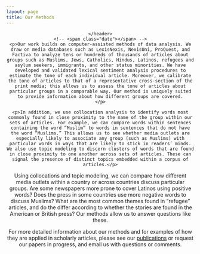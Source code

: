 ```yaml
---
layout: page
title: Our Methods
---
```

<!-- Global site tag (gtag.js) - Google Analytics -->
<script async src="https://www.googletagmanager.com/gtag/js?id=UA-146764207-1"></script>
<script>
  window.dataLayer = window.dataLayer || [];
  function gtag(){dataLayer.push(arguments);}
  gtag('js', new Date());

  gtag('config', 'UA-146764207-1');
</script>



<!-- Post -->
<section class="post">
    <header class="major">



    </header>
    <!-- <span class="date"></span> -->
    <p>Our work builds on computer-assisted methods of data analysis. We draw on media databases such as LexisNexis, NexisUni, ProQuest, and Factiva to analyze tens or hundreds of thousands of articles about groups such as Muslims, Jews, Catholics, Hindus, Latinos, refugees and asylum seekers, immigrants, and other status minorities. We have developed and validated lexical sentiment analysis procedures to estimate the tone of each individual article. Moreover, we calibrate the tone of articles to that of a representative cross-section of the print media; this allows us to assess the tone of articles about particular groups in a comparable way. Our method is uniquely suited to provide information about how different groups are covered.
    </p>

    <p>In addition, we use collocation analysis to identify words most commonly found in close proximity to the name of the group within our sets of articles. For example, we can compare words within sentences containing the word “Muslim” to words in sentences that do not have the word “Muslims.” This allows us to see whether media outlets are especially likely to associate any group (such as Muslims) with particular words in ways that are likely to stick in readers’ minds. We also use topic modeling to discern clusters of words that are found in close proximity to one another across sets of articles. These can signal the presence of distinct topics embedded within a corpus of articles.</p>

  <p>Using collocations and topic modeling, we can compare how different media outlets within a country or across countries discuss particular groups. Are some newspapers more prone to cover Latinos using positive words? Does the press in some countries use more negative words to discuss Muslims? What are the most common themes found in “refugee” articles, and do the differ according to whether the stories are found in the American or British press? Our methods allow us to answer questions like these.</p>

  <p>For more detailed information about our methods and for examples of how they are applied in scholarly articles, please see our <a href="https://www.mediaandminorities.org/publications/"><u>publications</u></a> or request our papers in progress, and email us with questions or comments.</p>


</section>
